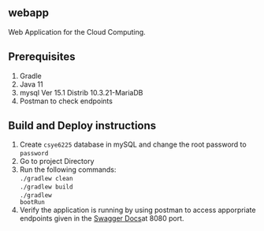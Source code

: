 ## webapp
Web Application for the Cloud Computing.

## Prerequisites
1. Gradle <br/>
2. Java 11 <br/>
3. mysql  Ver 15.1 Distrib 10.3.21-MariaDB<br/>
4. Postman to check endpoints <br/>

## Build and Deploy instructions 
1. Create <code>csye6225</code> database in mySQL and change the root password to <code>password</code> <br/>
2. Go to project Directory <br>
3. Run the following commands:<br/>
	<code>./gradlew clean</code><br/>
	<code>./gradlew build</code><br/>
	<code>./gradlew bootRun</code><br/>
4. Verify the application is running by using postman to access apporpriate endpoints given in the <a href= "https://app.swaggerhub.com/apis-docs/csye6225/spring2020/assignment-03">Swagger Docs</a>at 8080 port.
